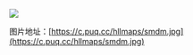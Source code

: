 ![](https://c.puq.cc/hllmaps/smdm.jpg)

图片地址：[https://c.puq.cc/hllmaps/smdm.jpg](https://c.puq.cc/hllmaps/smdm.jpg)